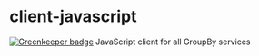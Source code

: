 # client-javascript

[![Greenkeeper badge](https://badges.greenkeeper.io/groupby/client-javascript.svg?token=46701ad64294c1f87a79ee1351f0a84375a85748de1dda0ed6d385e7081dd370)](https://greenkeeper.io/)
JavaScript client for all GroupBy services
